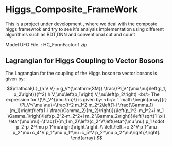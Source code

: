 # Higgs_Composite_FrameWork
This is a project under development , where we deal with the composte higgs framewrok and try to see it's analysis implementation using different algorithms such as BDT,DNN and conventional cut and count
<br/>

Model UFO File. : HC_FormFactor:1.zip <br/>


## Lagrangian for Higgs Coupling to Vector Bosons

The Lagrangian for the coupling of the Higgs boson to vector bosons is given by:

```math
\mathcal{L}_{h V V} = g_V^{\mathrm{SM}} \frac{\Pi_V^{\mu \nu}\left(p_1, p_2\right)}{f^2} h V_\mu\left(p_1\right) V_\nu\left(p_2\right)
<br/>

The expression for \(\Pi_V^{\mu \nu}\) is given by:
<br/>
```math
\begin{array}{r}
\Pi_V^{\mu \nu}=\frac{f^2 m_1^2 m_2^2\left(1-i \frac{\Gamma_1}{m_1}\right)\left(1-i \frac{\Gamma_2}{m_2}\right)}{\left(p_1^2-m_1^2+i m_1 \Gamma_1\right)\left(p_2^2-m_2^2+i m_2 \Gamma_2\right)}\left[\sqrt{1-\xi} \eta^{\mu \nu}+\frac{1}{m_1 m_2}\left\{c_2^V\left(\eta^{\mu \nu} p_1 \cdot p_2-p_2^\mu p_1^\nu\right)\right.\right. \\ 
\left.\left.+c_3^V p_1^\mu p_2^\nu+c_4^V p_1^\mu p_1^\nu+c_5^V p_2^\mu p_2^\nu\right\}\right].
\end{array}
